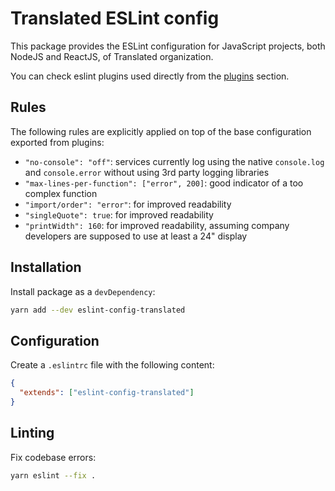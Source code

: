 # Translated ESLint config

This package provides the ESLint configuration for JavaScript projects, both NodeJS and ReactJS, of Translated organization.

You can check eslint plugins used directly from the [plugins](https://github.com/translated/eslint-config-translated/blob/main/index.js) section.

## Rules

The following rules are explicitly applied on top of the base configuration exported from plugins:
- `"no-console": "off"`: services currently log using the native `console.log` and `console.error` without using 3rd party logging libraries
- `"max-lines-per-function": ["error", 200]`: good indicator of a too complex function
- `"import/order": "error"`: for improved readability
- `"singleQuote": true`: for improved readability
- `"printWidth": 160`: for improved readability, assuming company developers are supposed to use at least a 24" display

## Installation

Install package as a `devDependency`:
```sh
yarn add --dev eslint-config-translated
```

## Configuration

Create a `.eslintrc` file with the following content:
```json
{
  "extends": ["eslint-config-translated"]
}
```

## Linting

Fix codebase errors:
```sh
yarn eslint --fix .
```